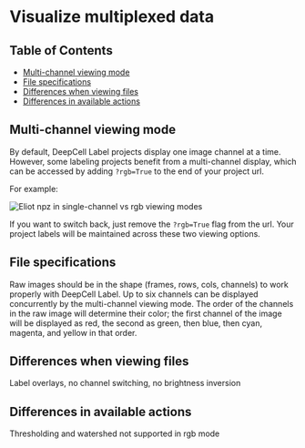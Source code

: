 # Visualize multiplexed data

## Table of Contents
- [Multi-channel viewing mode](#multi-channel-viewing-mode)
- [File specifications](#file-specifications)
- [Differences when viewing files](#differences-when-viewing-files)
- [Differences in available actions](#differences-in-available-actions)

## Multi-channel viewing mode
By default, DeepCell Label projects display one image channel at a time. However, some labeling projects benefit from a multi-channel display, which can be accessed by adding `?rgb=True` to the end of your project url.

For example:

![Eliot npz in single-channel vs rgb viewing modes](https://figure-eight-deepcell.s3.us-east-2.amazonaws.com/instructions_and_examples/janelia_demo/single_channel_to_rgb.png)

If you want to switch back, just remove the `?rgb=True` flag from the url. Your project labels will be maintained across these two viewing options.

## File specifications
Raw images should be in the shape (frames, rows, cols, channels) to work properly with DeepCell Label. Up to six channels can be displayed concurrently by the multi-channel viewing mode. The order of the channels in the raw image will determine their color; the first channel of the image will be displayed as red, the second as green, then blue, then cyan, magenta, and yellow in that order. 

## Differences when viewing files
Label overlays, no channel switching, no brightness inversion

## Differences in available actions
Thresholding and watershed not supported in rgb mode
